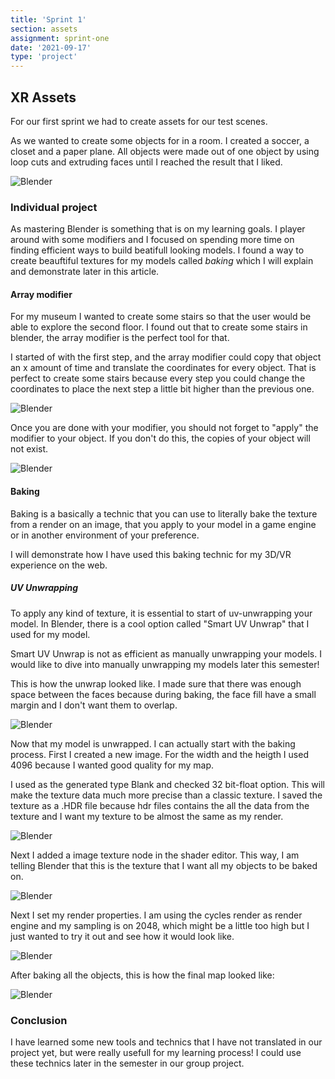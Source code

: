 ```yaml
---
title: 'Sprint 1'
section: assets
assignment: sprint-one
date: '2021-09-17'
type: 'project'
---
```


<h2>XR Assets</h2>

<p>For our first sprint we had to create assets for our test scenes.</p>

<p>As we wanted to create some objects for in a room. I created a soccer, a closet and a paper plane. All objects were made out of one object by using loop cuts and extruding faces until I reached the result that I liked.</p>

![Blender](../../utils/assets/blender-assets-sprint1.png)

<h3>Individual project</h3>
<p>
As mastering Blender is something that is on my learning goals. I player around with some modifiers and I focused on spending more time on finding efficient ways to build beatifull looking models. 
I found a way to create beauftiful textures for my models called <em>baking</em> which I will explain and demonstrate later in this article.
</p>

<h4>Array modifier</h4>
<p>For my museum I wanted to create some stairs so that the user would be able to explore the second floor. I found out that to create some stairs in blender, the array modifier is the perfect tool for that.</p>

<p>I started of with the first step, and the array modifier could copy that object an x amount of time and translate the coordinates for every object. That is perfect to create some stairs because every step you could change the coordinates to place the next step a little bit higher than the previous one.</p>

![Blender](../../utils/assets/array-modifier-menu.png)

<p>Once you are done with your modifier, you should not forget to "apply" the modifier to your object. If you don't do this, the copies of your object will not exist.</p>

![Blender](../../utils/assets/array-modifier.png)

<h4>Baking</h4>
<p>Baking is a basically a technic that you can use to literally bake the texture from a render on an image, that you apply to your model in a game engine or in another environment of your preference.</p>
<p>I will demonstrate how I have used this baking technic for my 3D/VR experience on the web.</p>

<h5>UV Unwrapping</h5>
<p>To apply any kind of texture, it is essential to start of uv-unwrapping your model. In Blender, there is a cool option called "Smart UV Unwrap" that I used for my model.</p>
<p>Smart UV Unwrap is not as efficient as manually unwrapping your models. I would like to dive into manually unwrapping my models later this semester!</p>

<p>This is how the unwrap looked like. I made sure that there was enough space between the faces because during baking, the face fill have a small margin and I don't want them to overlap.</p>

![Blender](../../utils/assets/uv-unwrap.png)

<p>Now that my model is unwrapped. I can actually start with the baking process. First I created a new image. For the width and the heigth I used 4096 because I wanted good quality for my map.</p>

<p>I used as the generated type Blank and checked 32 bit-float option. This will make the texture data much more precise than a classic texture. I saved the texture as a .HDR file because hdr files contains the all the data from the texture and I want my texture to be almost the same as my render.</p>

![Blender](../../utils/assets/shader-editor.png)

<p>Next I added a image texture node in the shader editor. This way, I am telling Blender that this is the texture that I want all my objects to be baked on.</p>

![Blender](../../utils/assets/new-image-baking.png)

<p>Next I set my render properties. I am using the cycles render as render engine and my sampling is on 2048, which might be a little too high but I just wanted to try it out and see how it would look like.</p>

![Blender](../../utils/assets/render-properties.png)

<p>After baking all the objects, this is how the final map looked like:</p>

![Blender](../../utils/assets/map.jpg)

<h3>Conclusion</h3>
<p>I have learned some new tools and technics that I have not translated in our project yet, but were really usefull for my learning process! I could use these technics later in the semester in our group project.</p>
